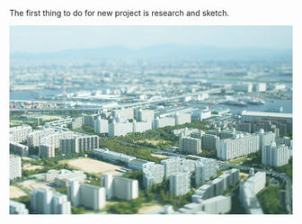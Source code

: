 The first thing to do for new project is research and sketch.




![Example Image](../project_images/sketches/sketch_002_tilt_shift.gif?raw=true "Example Image")
